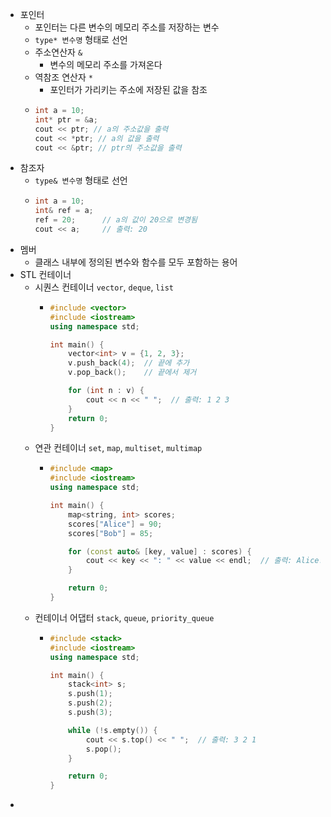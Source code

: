 - 포인터
	- 포인터는 다른 변수의 메모리 주소를 저장하는 변수
	- `type* 변수명` 형태로 선언
	- 주소연산자 `&`
		- 변수의 메모리 주소를 가져온다
	- 역참조 연산자 `*`
		- 포인터가 가리키는 주소에 저장된 값을 참조
	- ```c++
	  int a = 10;
	  int* ptr = &a; 
	  cout << ptr; // a의 주소값을 출력
	  cout << *ptr; // a의 값을 출력
	  cout << &ptr; // ptr의 주소값을 출력
	  ```
- 참조자
	- `type& 변수명` 형태로 선언
	- ```c++
	  int a = 10;
	  int& ref = a;
	  ref = 20;      // a의 값이 20으로 변경됨
	  cout << a;     // 출력: 20
	  ```
- 멤버
	- 클래스 내부에 정의된 변수와 함수를 모두 포함하는 용어
- STL 컨테이너
	- 시퀀스 컨테이너 `vector`, `deque`, `list`
		- ```c++
		  #include <vector>
		  #include <iostream>
		  using namespace std;
		  
		  int main() {
		      vector<int> v = {1, 2, 3};
		      v.push_back(4);  // 끝에 추가
		      v.pop_back();    // 끝에서 제거
		  
		      for (int n : v) {
		          cout << n << " ";  // 출력: 1 2 3
		      }
		      return 0;
		  }
		  ```
	- 연관 컨테이너 `set`, `map`, `multiset`, `multimap`
		- ```c++
		  #include <map>
		  #include <iostream>
		  using namespace std;
		  
		  int main() {
		      map<string, int> scores;
		      scores["Alice"] = 90;
		      scores["Bob"] = 85;
		  
		      for (const auto& [key, value] : scores) {
		          cout << key << ": " << value << endl;  // 출력: Alice: 90, Bob: 85
		      }
		  
		      return 0;
		  }
		  ```
	- 컨테이너 어댑터 `stack`, `queue`, `priority_queue`
		- ```c++
		  #include <stack>
		  #include <iostream>
		  using namespace std;
		  
		  int main() {
		      stack<int> s;
		      s.push(1);
		      s.push(2);
		      s.push(3);
		  
		      while (!s.empty()) {
		          cout << s.top() << " ";  // 출력: 3 2 1
		          s.pop();
		      }
		  
		      return 0;
		  }
		  ```
-